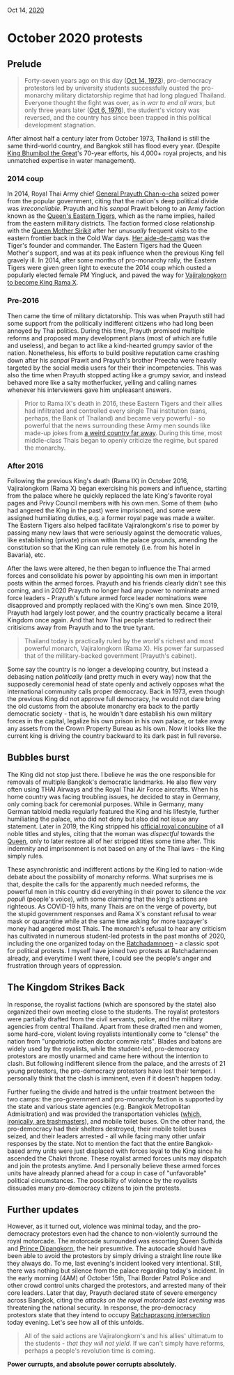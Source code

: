 Oct 14, [2020](/blog/2020/)

# October 2020 protests

## Prelude

> Forty-seven years ago on this day ([Oct 14, 1973](https://wikipedia.org/wiki/1973_Thai_popular_uprising)), pro-democracy protestors led by university students successfully ousted the pro-monarchy military dictatorship regime that had long plagued Thailand. Everyone thought the fight was over, as in _war to end all wars_, but only three years later ([Oct 6, 1976](https://wikipedia.com/wiki/6_Octobor_1976_massacre)), the student's victory was reversed, and the country has since been trapped in this political development stagnation.

After almost half a century later from October 1973, Thailand is still the same third-world country, and Bangkok still has flood every year. (Despite [King Bhumibol the Great](https://en.wikipedia.org/wiki/Bhumibol_Adulyadej)'s 70-year efforts, his 4,000+ royal projects, and his unmatched expertise in water management).

### 2014 coup

In 2014, Royal Thai Army chief [General Prayuth Chan-o-cha](https://en.wikipedia.org/wiki/Prayut_Chan-o-cha) seized power from the popular government, citing that the nation's deep political divide was _irreconcilable_. Prayuth and his _senpai_ Prawit belong to an Army faction known as the [Queen's Eastern Tigers](<https://en.wikipedia.org/wiki/21st_Infantry_Regiment_(Thailand)>), which as the name implies, hailed from the eastern millitary districts. The faction formed close relationship with the [Queen Mother Sirikit](https://en.wikipedia.org/wiki/Sirikit) after her _unusually_ frequent visits to the eastern frontier back in the Cold War days. [Her aide-de-camp](https://th.wikipedia.org/wiki/%E0%B8%93%E0%B8%A3%E0%B8%87%E0%B8%84%E0%B9%8C%E0%B9%80%E0%B8%94%E0%B8%8A_%E0%B8%99%E0%B8%B1%E0%B8%99%E0%B8%97%E0%B9%82%E0%B8%9E%E0%B8%98%E0%B8%B4%E0%B9%8C%E0%B9%80%E0%B8%94%E0%B8%8A) was the Tiger's founder and commander. The Eastern Tigers had the Queen Mother's support, and was at its peak influence when the previous King fell gravely ill. In 2014, after some months of pro-monarchy rally, the Eastern Tigers were given green light to execute the 2014 coup which ousted a popularly elected female PM Yingluck, and paved the way for [Vajiralongkorn to become King Rama X](https://en.wikipedia.org/wiki/Vajiralongkorn).

### Pre-2016

Then came the time of military dictatorship. This was when Prayuth still had some support from the politically indifferent citizens who had long been annoyed by Thai politics. During this time, Prayuth promised multiple reforms and proposed many development plans (most of which are futile and useless), and began to act like a kind-hearted grumpy savior of the nation. Nonetheless, his efforts to build positive reputation came crashing down after his _senpai_ Prawit and Prayuth's brother Preecha were heavily targeted by the social media users for their their incompetencies. This was also the time when Prayuth stopped acting like a grumpy savior, and instead behaved more like a salty motherfucker, yelling and calling names whenever his interviewers gave him unpleasant answers.

> Prior to Rama IX's death in 2016, these Eastern Tigers and their allies had infiltrated and controlled every single Thai institution (sans, perhaps, the Bank of Thailand) and became very powerful - so powerful that the news surrounding these Army men sounds like made-up jokes from [a weird country far away](<https://en.wikipedia.org/wiki/The_Dictator_(2012_film)>). During this time, most middle-class Thais began to openly criticize the regime, but spared the monarchy.

### After 2016

Following the previous King's death (Rama IX) in October 2016, Vajiralongkorn (Rama X) began exercising his powers and influence, starting from the palace where he quickly replaced the late King's favorite royal pages and Privy Council members with his own men. Some of them (who had angered the King in the past) were imprisoned, and some were assigned humiliating duties, e.g. a former royal page was made a waiter. The Eastern Tigers also helped facilitate Vajiralongkorn's rise to power by passing many new laws that were seriously against the democratic values, like establishing (private) prison within the palace grounds, amending the constitution so that the King can rule remotely (i.e. from his hotel in Bavaria), etc.

After the laws were altered, he then began to influence the Thai armed forces and consolidate his power by appointing his own men in important posts within the armed forces. Prayuth and his friends clearly didn't see this coming, and in 2020 Prayuth no longer had any power to nominate armed force leaders - Prayuth's future armed force leader nominations were disapproved and promptly replaced with the King's own men. Since 2019, Prayuth had largely lost power, and the country practically became a literal Kingdom once again. And that how Thai people started to redirect their critisicms away from Prayuth and to the true tyrant.

> Thailand today is practically ruled by the world's richest and most powerful monarch, Vajiralongkorn (Rama X). His power far surpassed that of the millitary-backed government (Prayuth's cabinet).

Some say the country is no longer a developing country, but instead a debasing nation _politically_ (and pretty much in every way) now that the supposedly ceremonial head of state openly and actively opposes what the international community calls proper democracy. Back in 1973, even though the previous King did not approve full democracy, he would not dare bring the old customs from the absolute monarchy era back to the partly democratic society - that is, he wouldn't dare establish his own military forces in the capital, legalize his own prison in his own palace, or take away any assets from the Crown Property Bureau as his own. Now it looks like the current king is driving the country backward to its dark past in full reverse.

## Bubbles burst

The King did not stop just there. I believe he was the one responsible for removals of multiple Bangkok's democratic landmarks. He also flew very often using THAI Airways and the Royal Thai Air Force aircrafts. When his home country was facing troubling issues, he decided to stay in Germany, only coming back for ceremonial purposes. While in Germany, many German tabloid media regularly featured the King and his lifestyle, further humiliating the palace, who did not deny but also did not issue any statement. Later in 2019, the King stripped his [official royal concubine](https://en.wikipedia.org/wiki/Sineenat) of all noble titles and styles, citing that the woman was _dispectful_ towards the [Queen](https://en.wikipedia.org/wiki/Suthida), only to later restore all of her stripped titles some time after. This indemnity and imprisonment is not based on any of the Thai laws - the King simply rules.

These asynchronistic and indifferent actions by the King led to nation-wide debate about the possibility of monarchy reforms. What surprises me is that, despite the calls for the apparently much needed reforms, the powerful men in this country did everything in their power to silence the _vox populi_ (people's voice), with some claiming that the king's actions are righteous. As COVID-19 hits, many Thais are on the verge of poverty, but the stupid government responses and Rama X's constant refusal to wear mask or quarantine while at the same time asking for more taxpayer's money had angered most Thais. The monarch's refusal to hear any criticism has cultivated in numerous student-led protests in the past months of 2020, including the one organized today on the [Ratchadamnoen](https://en.wikipedia.org/wiki/Ratchadamnoen_Avenue) - a classic spot for political protests. I myself have joined two protests at Ratchadamnoen already, and everytime I went there, I could see the people's anger and frustration through years of oppression.

## The Kingdom Strikes Back

In response, the royalist factions (which are sponsored by the state) also organized their own meeting close to the students. The royalist protestors were partially drafted from the civil servants, police, and the military agencies from central Thailand. Apart from these drafted men and women, some hard-core, violent loving royalists intentionally come to "clense" the nation from "unpatriotic rotten doctor commie rats". Blades and batons are widely used by the royalists, while the student-led, pro-democracy protestors are mostly unarmed and came here without the intention to clash. But following indifferent silence from the palace, and the arrests of 21 young protestors, the pro-democracy protestors have lost their temper. I personally think that the clash is imminent, even if it doesn't happen today.

Further fueling the divide and hatred is the unfair treatment between the two camps: the pro-government and pro-monarchy faction is supported by the state and various state agencies (e.g. Bangkok Metropolitan Admisitration) and was provided the transportation vehicles ([which, ironically, are trashmasters](https://static.bangkokpost.com/media/content/20201014/3778463.jpg)), and mobile toilet buses. On the other hand, the pro-democracy had their shelters destroyed, their mobile toilet buses seized, and their leaders arrested - all while facing many other unfair responses by the state. Not to mention the fact that the entire Bangkok-based army units were just displaced with forces loyal to the King since he ascended the Chakri throne. These royalist armed forces units may dispatch and join the protests anytime. And I personally believe these armed forces units have already planned ahead for a coup in case of "unfavorable" political circumstances. The possibility of violence by the royalists dissuades many pro-democracy citizens to join the protests.

## Further updates

However, as it turned out, violence was minimal today, and the pro-democracy protestors even had the chance to non-violently surround the royal motorcade. The motorcade surrounded was escorting Queen Suthida and [Prince Dipangkorn](https://en.wikipedia.org/wiki/Dipangkorn_Rasmijoti), the heir presumtive. The autocade should have been able to avoid the protestors by simply driving a straight line route like they always do. To me, last evening's incident looked very intentional. Still, there was nothing but silence from the palace regarding today's incident. In the early morning (4AM) of October 15th, Thai Border Patrol Police and other crowd control units charged the protestors, and arrested many of their core leaders. Later that day, Prayuth declared state of severe emergency across Bangkok, citing the _attacks on the royal motorcade last evening_ was threatening the national security. In response, the pro-democracy protestors state that they intend to occupy [Ratchaprasong intersection](https://en.wikipedia.org/wiki/Ratchaprasong) today evening. Let's see how all of this unfolds.

> All of the said actions are Vajiralongkorn's and his allies' ultimatum to the students - _that they will not yield_. If we can't simply have reforms, perhaps a people's revolution time is coming.

**Power currupts, and absolute power corrupts absolutely.**
